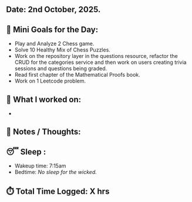 ## Date: 2nd October, 2025.

## 🎯 Mini Goals for the Day:
- Play and Analyze 2 Chess game.
- Solve 10 Healthy Mix of Chess Puzzles.
- Work on the repository layer in the questions resource, refactor the CRUD for the categories service and then work on users creating trivia sessions and questions being graded. 
- Read first chapter of the Mathematical Proofs book.
- Work on 1 Leetcode problem.
## 📖 What I worked on:
- 
## 📝 Notes / Thoughts:

## 😴 Sleep :
- Wakeup time: 7:15am
- Bedtime: _No sleep for the wicked._
## ⏱️ Total Time Logged:  X hrs
